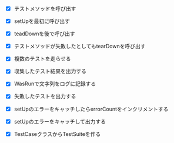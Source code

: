 - [x] テストメソッドを呼び出す
- [x] setUpを最初に呼び出す
- [x] teadDownを後で呼び出す
- [x] テストメソッドが失敗したとしてもtearDownを呼び出す
- [x] 複数のテストを走らせる
- [x] 収集したテスト結果を出力する
- [x] WasRunで文字列をログに記録する
- [x] 失敗したテストを出力する
- [x] setUpのエラーをキャッチしたらerrorCountをインクリメントする
- [x] setUpのエラーをキャッチして出力する
- [x] TestCaseクラスからTestSuiteを作る

